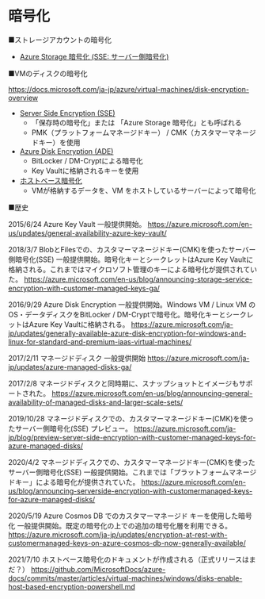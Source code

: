 # 暗号化

■ストレージアカウントの暗号化

- [Azure Storage 暗号化 (SSE: サーバー側暗号化)](azure-storage-encryption.md)

■VMのディスクの暗号化

https://docs.microsoft.com/ja-jp/azure/virtual-machines/disk-encryption-overview

- [Server Side Encryption (SSE)](azure-disk-storage-sse.md)
  - 「保存時の暗号化」または 「Azure Storage 暗号化」とも呼ばれる
  - PMK（プラットフォームマネージドキー） / CMK（カスタマーマネージドキー）を使用
- [Azure Disk Encryption (ADE)](azure-disk-encryption.md)
  - BitLocker / DM-Cryptによる暗号化
  - Key Vaultに格納されるキーを使用
- [ホストベース暗号化](host-based-encryption.md)
  - VMが格納するデータを、VM をホストしているサーバーによって暗号化

■歴史

2015/6/24 Azure Key Vault 一般提供開始。
https://azure.microsoft.com/en-us/updates/general-availability-azure-key-vault/

2018/3/7 BlobとFilesでの、カスタマーマネージドキー(CMK)を使ったサーバー側暗号化(SSE) 一般提供開始。暗号化キーとシークレットはAzure Key Vaultに格納される。これまではマイクロソフト管理のキーによる暗号化が提供されていた。
https://azure.microsoft.com/en-us/blog/announcing-storage-service-encryption-with-customer-managed-keys-ga/

2016/9/29 Azure Disk Encryption 一般提供開始。Windows VM / Linux VM のOS・データディスクをBitLocker / DM-Cryptで暗号化。暗号化キーとシークレットはAzure Key Vaultに格納される。
https://azure.microsoft.com/ja-jp/updates/generally-available-azure-disk-encryption-for-windows-and-linux-for-standard-and-premium-iaas-virtual-machines/

2017/2/11 マネージドディスク 一般提供開始
https://azure.microsoft.com/ja-jp/updates/azure-managed-disks-ga/

2017/2/8 マネージドディスクと同時期に、スナップショットとイメージもサポートされた。
https://azure.microsoft.com/en-us/blog/announcing-general-availability-of-managed-disks-and-larger-scale-sets/

2019/10/28 マネージドディスクでの、カスタマーマネージドキー(CMK)を使ったサーバー側暗号化(SSE) プレビュー。
https://azure.microsoft.com/ja-jp/blog/preview-server-side-encryption-with-customer-managed-keys-for-azure-managed-disks/

2020/4/2 マネージドディスクでの、カスタマーマネージドキー(CMK)を使ったサーバー側暗号化(SSE) 一般提供開始。これまでは「プラットフォームマネージドキー」による暗号化が提供されていた。
https://azure.microsoft.com/en-us/blog/announcing-serverside-encryption-with-customermanaged-keys-for-azure-managed-disks/

2020/5/19 Azure Cosmos DB でのカスタマーマネージド キーを使用した暗号化 一般提供開始。既定の暗号化の上での追加の暗号化層を利用できる。
https://azure.microsoft.com/ja-jp/updates/encryption-at-rest-with-customermanaged-keys-on-azure-cosmos-db-now-generally-available/

2021/7/10 ホストベース暗号化のドキュメントが作成される（正式リリースはまだ？） https://github.com/MicrosoftDocs/azure-docs/commits/master/articles/virtual-machines/windows/disks-enable-host-based-encryption-powershell.md

